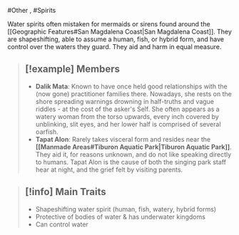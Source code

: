#Other , #Spirits 

Water spirits often mistaken for mermaids or sirens found around the [[Geographic Features#San Magdalena Coast|San Magdalena Coast]]. They are shapeshifting, able to assume a human, fish, or hybrid form, and have control over the waters they guard. They aid and harm in equal measure.

> [!example] **Members**
> ---
> - **Dalik Mata**: Known to have once held good relationships with the (now gone) practitioner families there. Nowadays, she rests on the shore spreading warnings drowning in half-truths and vague riddles - at the cost of the asker's Self. She often appears as a watery woman from the torso upwards, every inch covered by unblinking, slit eyes, and her lower half is comprised of several oarfish.
> - **Tapat Alon**: Rarely takes visceral form and resides near the **[[Manmade Areas#Tiburon Aquatic Park|Tiburon Aquatic Park]]**. They aid it, for reasons unknown, and do not like speaking directly to humans. Tapat Alon is the cause of both the singing park staff hear at night, and  the grief felt by visiting parents.

> [!info] **Main Traits**
> ---
> - Shapeshifting water spirit (human, fish, watery, hybrid forms)
> - Protective of bodies of water & has underwater kingdoms
> - Can control water
